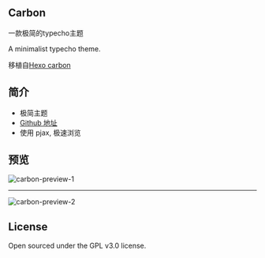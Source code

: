 ## Carbon
一款极简的typecho主题

A minimalist typecho theme.

移植自[Hexo carbon](https://github.com/icylogic/carbon)

## 简介
- 极简主题
- [Github 地址](https://github.com/viosey/typecho-theme-carbon)
- 使用 pjax, 极速浏览

## 预览
![carbon-preview-1](https://qiniu.viosey.com/2016-08-29_1.png)

---

![carbon-preview-2](https://qiniu.viosey.com/2016-08-29_2.jpg)

## License
Open sourced under the GPL v3.0 license.